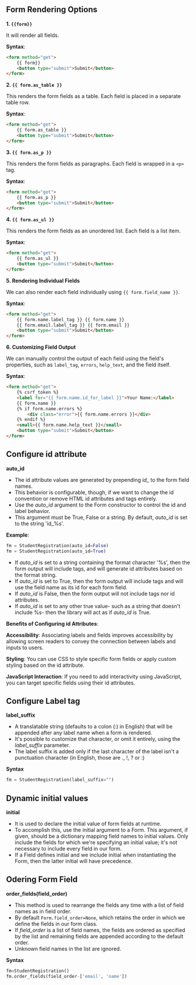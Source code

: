 ## Form Rendering Options


**1. `{{form}}`**

It will render all fields.

**Syntax**:
```html
<form method="get">
    {{ form}}
    <button type="submit">Submit</button>
</form>
```

**2. `{{ form.as_table }}`**

This renders the form fields as a table. Each field is placed in a separate table row.

**Syntax**:
```html
<form method="get">
    {{ form.as_table }}
    <button type="submit">Submit</button>
</form>
```

**3. `{{ form.as_p }}`**

This renders the form fields as paragraphs. Each field is wrapped in a `<p>` tag.

**Syntax**:
```html
<form method="get">
    {{ form.as_p }}
    <button type="submit">Submit</button>
</form>
```

**4. `{{ form.as_ul }}`**

This renders the form fields as an unordered list. Each field is a list item.

**Syntax**:
```html
<form method="get">
    {{ form.as_ul }}
    <button type="submit">Submit</button>
</form>
```

**5. Rendering Individual Fields**

We can also render each field individually using `{{ form.field_name }}`.

**Syntax**:
```html
<form method="get">
    {{ form.name.label_tag }} {{ form.name }}
    {{ form.email.label_tag }} {{ form.email }}
    <button type="submit">Submit</button>
</form>
```

**6. Customizing Field Output**

We can manually control the output of each field using the field's properties, such as `label_tag`, `errors`, `help_text`, and the field itself.

**Syntax**:
```html
<form method="get">
    {% csrf_token %}
    <label for="{{ form.name.id_for_label }}">Your Name:</label>
    {{ form.name }}
    {% if form.name.errors %}
        <div class="error">{{ form.name.errors }}</div>
    {% endif %}
    <small>{{ form.name.help_text }}</small>
    <button type="submit">Submit</button>
</form>
```


## Configure id attribute

**auto_id**
* The id attribute values are generated by prepending *id_* to the form field names.
* This behavior is configurable, though, if we want to change the id convention or remove HTML id attributes and <label> tags entirely.
* Use the *auto_id* argument to the Form constructor to control the id and label behavior.
* This argument must be True, False or a string. By default, *auto_id* is set to the string 'id_%s'.

**Example**:
```python
fm = StudentRegistration(auto_id=False)
fm = StudentRegistration(auto_id=True)
```

* If *auto_id* is set to a string containing the format character '%s', then the form output will include <label> tags, and will generate id attributes based on the format string.
* If *auto_id* is set to True, then the form output will include <label> tags and will use the field name as its id for each form field.
* If *auto_id* is False, then the form output will not include <label> tags nor id attributes.
* If *auto_id* is set to any other true value- such as a string that doesn't include %s- then the library will act as if *auto_id* is True.

**Benefits of Configuring id Attributes**:

**Accessibility**: Associating labels and fields improves accessibility by allowing screen readers to convey the connection between labels and inputs to users.

**Styling**: You can use CSS to style specific form fields or apply custom styling based on the id attribute.

**JavaScript Interaction**: If you need to add interactivity using JavaScript, you can target specific fields using their id attributes.


## Configure Label tag

**label_suffix**
* A translatable string (defaults to a colon (:) in English) that will be appended after any label name when a form is rendered.
* It's possible to customize that character, or omit it entirely, using the *label_suffix* parameter.
* The label suffix is added only if the last character of the label isn't a punctuation character (in English, those are ., !, ? or :)

**Syntax**
```python
fm = StudentRegistration(label_suffix="")
```


## Dynamic initial values

**initial**
* It is used to declare the initial value of form fields at runtime.
* To accomplish this, use the initial argument to a Form. This argument, if given, should be a dictionary mapping field names to initial values. Only include the fields for which we're specifying an initial value; it's not necessary to include every field in our form.
* If a Field defines initial and we include initial when instantiating the Form, then the latter initial will have precedence.


## Odering Form Field

**order_fields(field_order)**
* This method is used to rearrange the fields any time with a list of field names as in field order.
* By default `Form.field_order=None`, which retains the order in which we define the fields in our form class.
* If *field_order* is a list of field names, the fields are ordered as specified by the list and remaining fields are appended according to the default order.
* Unknown field names in the list are ignored.

**Syntax**
```python
fm=StudentRegistration()
fm.order_fields(field_order-['email', 'name'])
```